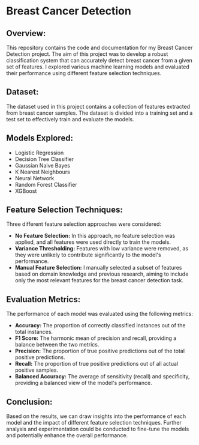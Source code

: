 # Breast Cancer Detection
## Overview:
This repository contains the code and documentation for my Breast Cancer Detection project. The aim of this project was to develop a robust classification system that can accurately detect breast cancer from a given set of features. I explored various machine learning models and evaluated their performance using different feature selection techniques.

## Dataset:
The dataset used in this project contains a collection of features extracted from breast cancer samples. The dataset is divided into a training set and a test set to effectively train and evaluate the models.

## Models Explored:
- Logistic Regression
- Decision Tree Classifier
- Gaussian Naive Bayes
- K Nearest Neighbours
- Neural Network
- Random Forest Classifier
- XGBoost

## Feature Selection Techniques:
Three different feature selection approaches were considered:
- **No Feature Selection:** In this approach, no feature selection was applied, and all features were used directly to train the models.
- **Variance Thresholding:** Features with low variance were removed, as they were unlikely to contribute significantly to the model's performance.
- **Manual Feature Selection:** I manually selected a subset of features based on domain knowledge and previous research, aiming to include only the most relevant features for the breast cancer detection task.

## Evaluation Metrics:
The performance of each model was evaluated using the following metrics:
- **Accuracy:** The proportion of correctly classified instances out of the total instances.
- **F1 Score:** The harmonic mean of precision and recall, providing a balance between the two metrics.
- **Precision:** The proportion of true positive predictions out of the total positive predictions.
- **Recall:** The proportion of true positive predictions out of all actual positive samples.
- **Balanced Accuracy:** The average of sensitivity (recall) and specificity, providing a balanced view of the model's performance.

## Conclusion:
Based on the results, we can draw insights into the performance of each model and the impact of different feature selection techniques. Further analysis and experimentation could be conducted to fine-tune the models and potentially enhance the overall performance.
